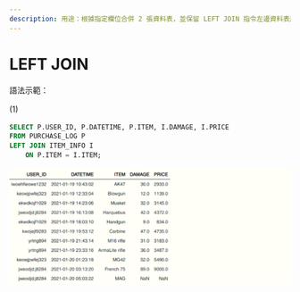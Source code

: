 ```yaml
---
description: 用途：根據指定欄位合併 2 張資料表，並保留 LEFT JOIN 指令左邊資料表所有紀錄；若右邊資料表的指定欄位參照不到值，則返回 `NULL`
---
```


# LEFT JOIN

語法示範：

\(1\)　

```sql
SELECT P.USER_ID, P.DATETIME, P.ITEM, I.DAMAGE, I.PRICE
FROM PURCHASE_LOG P
LEFT JOIN ITEM_INFO I
    ON P.ITEM = I.ITEM;
```

![](../.gitbook/assets/image%20%2814%29.png)

